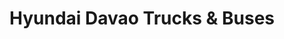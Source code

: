 ---
title: "Hyundai Davao Trucks & Buses"
url: /davao-city/hyundai-davao-trucks-and-buses/
shop: car repair
---